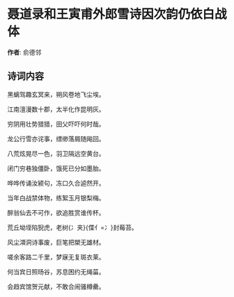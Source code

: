 # 聂道录和王寅甫外郎雪诗因次韵仍依白战体

**作者**: 俞德邻

## 诗词内容

黑螭驾趣玄冥来，朔风卷地飞尘埃。

江南澶漫数十郡，太半化作昆明灰。

穷阴用壮势猎猎，田父吓吓何时哉。

龙公行雪亦诧事，缥缈落屑随飚回。

八荒炫晃尽一色，羽卫隔远空黄台。

闭门穷巷独僵卧，饿死已分如墨胎。

哗哗传诵汝颍句，冻口久合逌然开。

当年白战禁体物，练絮玉月银梨梅。

醉翁仙去不可作，欲追胜赏谁传杯。

荒丘坳垤陷猊虎，老树{冫夹}{偞亻=冫}封莓苔。

风尘澒洞诗事废，巨笔把槊无雄材。

嗟余客路二千里，梦寐无复斑衣莱。

何当宾日照旸谷，苏息困约无绳菑。

会趋宾馆贺元献，不敢合闹骚樽罍。

